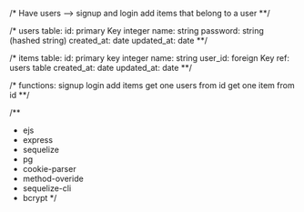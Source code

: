 /*
Have users --> signup and login
add items that belong to a user
**/

/*
users table:
id: primary Key integer
name: string
password: string (hashed string)
created_at: date
updated_at: date
**/

/*
items table:
id: primary key integer
name: string
user_id: foreign Key ref: users table
created_at: date
updated_at: date
**/

/*
functions:
signup
login
add items
get one users from id
get one item from id
**/

/**
 * ejs
 * express
 * sequelize
 * pg
 * cookie-parser
 * method-overide
 * sequelize-cli
 * bcrypt
 */

